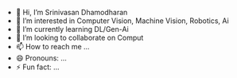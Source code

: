- 👋 Hi, I’m Srinivasan Dhamodharan
- 👀 I’m interested in Computer Vision, Machine Vision, Robotics, Ai
- 🌱 I’m currently learning  DL/Gen-Ai
- 💞️ I’m looking to collaborate on Comput
- 📫 How to reach me ...
- 😄 Pronouns: ...
- ⚡ Fun fact: ...

<!---
cni7/cni7 is a ✨ special ✨ repository because its `README.md` (this file) appears on your GitHub profile.
You can click the Preview link to take a look at your changes.
--->
